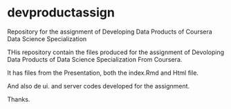 # devproductassign
Repository for the assignment of Developing Data Products of Coursera Data Science Specialization

THis repository contain the files produced for the assignment of Devoloping Data Products of Data Science Specialization
From Coursera. 

It has files from the Presentation, both the index.Rmd and Html file. 

And also de ui. and server codes developed for the assignment. 

Thanks. 
